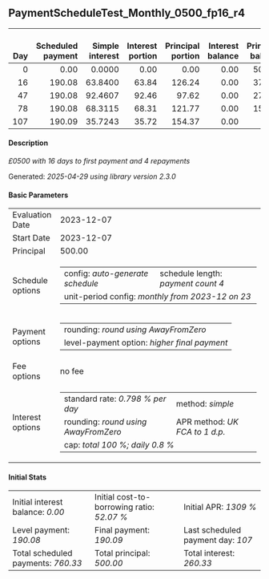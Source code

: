 <h2>PaymentScheduleTest_Monthly_0500_fp16_r4</h2>
<table>
    <thead style="vertical-align: bottom;">
        <th style="text-align: right;">Day</th>
        <th style="text-align: right;">Scheduled payment</th>
        <th style="text-align: right;">Simple interest</th>
        <th style="text-align: right;">Interest portion</th>
        <th style="text-align: right;">Principal portion</th>
        <th style="text-align: right;">Interest balance</th>
        <th style="text-align: right;">Principal balance</th>
        <th style="text-align: right;">Total simple interest</th>
        <th style="text-align: right;">Total interest</th>
        <th style="text-align: right;">Total principal</th>
    </thead>
    <tr style="text-align: right;">
        <td class="ci00">0</td>
        <td class="ci01" style="white-space: nowrap;">0.00</td>
        <td class="ci02">0.0000</td>
        <td class="ci03">0.00</td>
        <td class="ci04">0.00</td>
        <td class="ci05">0.00</td>
        <td class="ci06">500.00</td>
        <td class="ci07">0.0000</td>
        <td class="ci08">0.00</td>
        <td class="ci09">0.00</td>
    </tr>
    <tr style="text-align: right;">
        <td class="ci00">16</td>
        <td class="ci01" style="white-space: nowrap;">190.08</td>
        <td class="ci02">63.8400</td>
        <td class="ci03">63.84</td>
        <td class="ci04">126.24</td>
        <td class="ci05">0.00</td>
        <td class="ci06">373.76</td>
        <td class="ci07">63.8400</td>
        <td class="ci08">63.84</td>
        <td class="ci09">126.24</td>
    </tr>
    <tr style="text-align: right;">
        <td class="ci00">47</td>
        <td class="ci01" style="white-space: nowrap;">190.08</td>
        <td class="ci02">92.4607</td>
        <td class="ci03">92.46</td>
        <td class="ci04">97.62</td>
        <td class="ci05">0.00</td>
        <td class="ci06">276.14</td>
        <td class="ci07">156.3007</td>
        <td class="ci08">156.30</td>
        <td class="ci09">223.86</td>
    </tr>
    <tr style="text-align: right;">
        <td class="ci00">78</td>
        <td class="ci01" style="white-space: nowrap;">190.08</td>
        <td class="ci02">68.3115</td>
        <td class="ci03">68.31</td>
        <td class="ci04">121.77</td>
        <td class="ci05">0.00</td>
        <td class="ci06">154.37</td>
        <td class="ci07">224.6123</td>
        <td class="ci08">224.61</td>
        <td class="ci09">345.63</td>
    </tr>
    <tr style="text-align: right;">
        <td class="ci00">107</td>
        <td class="ci01" style="white-space: nowrap;">190.09</td>
        <td class="ci02">35.7243</td>
        <td class="ci03">35.72</td>
        <td class="ci04">154.37</td>
        <td class="ci05">0.00</td>
        <td class="ci06">0.00</td>
        <td class="ci07">260.3366</td>
        <td class="ci08">260.33</td>
        <td class="ci09">500.00</td>
    </tr>
</table>
<h4>Description</h4>
<p><i>£0500 with 16 days to first payment and 4 repayments</i></p>
<p>Generated: <i>2025-04-29 using library version 2.3.0</i></p>
<h4>Basic Parameters</h4>
<table>
    <tr>
        <td>Evaluation Date</td>
        <td>2023-12-07</td>
    </tr>
    <tr>
        <td>Start Date</td>
        <td>2023-12-07</td>
    </tr>
    <tr>
        <td>Principal</td>
        <td>500.00</td>
    </tr>
    <tr>
        <td>Schedule options</td>
        <td>
            <table>
                <tr>
                    <td>config: <i>auto-generate schedule</i></td>
                    <td>schedule length: <i><i>payment count</i> 4</i></td>
                </tr>
                <tr>
                    <td colspan="2" style="white-space: nowrap;">unit-period config: <i>monthly from 2023-12 on 23</i></td>
                </tr>
            </table>
        </td>
    </tr>
    <tr>
        <td>Payment options</td>
        <td>
            <table>
                <tr>
                    <td>rounding: <i>round using AwayFromZero</i></td>
                </tr>
                <tr>
                    <td>level-payment option: <i>higher&nbsp;final&nbsp;payment</i></td>
                </tr>
            </table>
        </td>
    </tr>
    <tr>
        <td>Fee options</td>
        <td>no fee
        </td>
    </tr>
    <tr>
        <td>Interest options</td>
        <td>
            <table>
                <tr>
                    <td>standard rate: <i>0.798 % per day</i></td>
                    <td>method: <i>simple</i></td>
                </tr>
                <tr>
                    <td>rounding: <i>round using AwayFromZero</i></td>
                    <td>APR method: <i>UK FCA to 1 d.p.</i></td>
                </tr>
                <tr>
                    <td colspan="2">cap: <i>total 100 %; daily 0.8 %</td>
                </tr>
            </table>
        </td>
    </tr>
</table>
<h4>Initial Stats</h4>
<table>
    <tr>
        <td>Initial interest balance: <i>0.00</i></td>
        <td>Initial cost-to-borrowing ratio: <i>52.07 %</i></td>
        <td>Initial APR: <i>1309 %</i></td>
    </tr>
    <tr>
        <td>Level payment: <i>190.08</i></td>
        <td>Final payment: <i>190.09</i></td>
        <td>Last scheduled payment day: <i>107</i></td>
    </tr>
    <tr>
        <td>Total scheduled payments: <i>760.33</i></td>
        <td>Total principal: <i>500.00</i></td>
        <td>Total interest: <i>260.33</i></td>
    </tr>
</table>